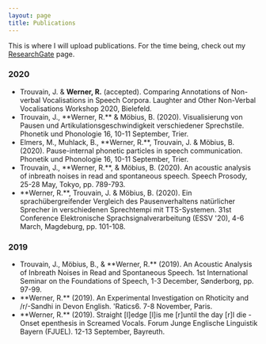 ```yaml
---
layout: page
title: Publications
---
```

This is where I will upload publications. For the time being, check out my [ResearchGate](https://www.researchgate.net/profile/Raphael_Werner2) page.



### 2020
<ul>
  <li>Trouvain, J. & <strong>Werner, R.</strong> (accepted). Comparing Annotations of Non-verbal Vocalisations in Speech Corpora. Laughter and Other Non-Verbal Vocalisations Workshop 2020, Bielefeld.</li>

<li>Trouvain, J., **Werner, R.** & Möbius, B. (2020). Visualisierung von Pausen und Artikulationsgeschwindigkeit verschiedener Sprechstile. Phonetik und Phonologie 16, 10-11 September, Trier.</li>

<li>Elmers, M., Muhlack, B., **Werner, R.**, Trouvain, J. & Möbius, B. (2020). Pause-internal phonetic particles in speech communication. Phonetik und Phonologie 16, 10-11 September, Trier.</li>

<li>Trouvain, J., **Werner, R.**, & Möbius, B. (2020). An acoustic analysis of inbreath noises in read and spontaneous speech. Speech Prosody, 25-28 May, Tokyo, pp. 789-793.</li>

<li>**Werner, R.**, Trouvain, J. & Möbius, B. (2020). Ein sprachübergreifender Vergleich des Pausenverhaltens natürlicher Sprecher in verschiedenen Sprechtempi mit TTS-Systemen. 31st Conference Elektronische Sprachsignalverarbeitung (ESSV '20), 4-6 March, Magdeburg, pp. 101-108.</li>
</ul>

### 2019
<ul>
<li>Trouvain, J., Möbius, B., & **Werner, R.** (2019). An Acoustic Analysis of Inbreath Noises in Read and Spontaneous Speech. 1st International Seminar
on the Foundations of Speech, 1-3 December, Sønderborg, pp. 97-99.</li>

<li>**Werner, R.** (2019). An Experimental Investigation on Rhoticity and /r/-Sandhi in Devon English. 'Ratics6. 7-8 November, Paris.</li>

<li>**Werner, R.** (2019). Straight [l]edge [l]is me [r]until the day [r]I die - Onset epenthesis in Screamed Vocals. Forum Junge Englische Linguistik Bayern (FJUEL). 12-13 September, Bayreuth.</li>
</ul> 
